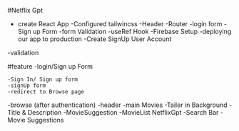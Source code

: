 #Netflix Gpt
- create React App
-Configured tailwincss
-Header
-Router
-login form
-Sign up Form
-form Validation
-useRef Hook
-Firebase Setup
-deploying our app to  production
-Create SignUp User Account


-validation

#feature
-login/Sign up Form 

    -Sign In/ Sign up form
    -signUp form
    -redirect to Browse page
-browse (after authentication)
    -header
    -main Movies
        -Tailer in Background
        -Title & Description
        -MovieSuggestion
            -MovieList
NetflixGpt
    -Search Bar
    -Movie Suggestions
